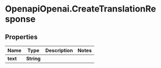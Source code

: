 # OpenapiOpenai.CreateTranslationResponse

## Properties

Name | Type | Description | Notes
------------ | ------------- | ------------- | -------------
**text** | **String** |  | 


